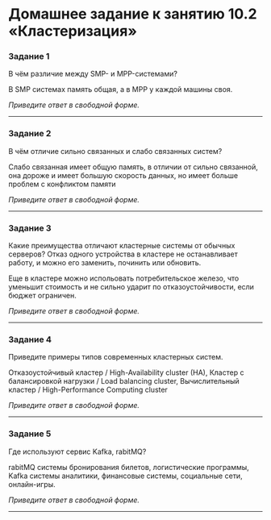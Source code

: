 # Домашнее задание к занятию 10.2 «Кластеризация»


### Задание 1

В чём различие между SMP- и MPP-системами?


В SMP системах память общая, а в MPP у каждой машины своя.


*Приведите ответ в свободной форме.*

---

### Задание 2

В чём отличие сильно связанных и слабо связанных систем?


Слабо связанная имеет общую память, в отличии от сильно связанной, она дороже и имеет большую скорость данных, но имеет больше проблем с конфликтом памяти


*Приведите ответ в свободной форме.*

---

### Задание 3

Какие преимущества отличают кластерные системы от обычных серверов?
Отказ одного устройства в кластере не останавливает работу, и можно его заменить, починить или обновить.

Еще в кластере можно испольовать потребительское железо, что уменьшит стоимость и не сильно ударит по отказоустойчивости, если бюджет ограничен. 

*Приведите ответ в свободной форме.*

---

### Задание 4

Приведите примеры типов современных кластерных систем.


Отказоустойчивый кластер / High-Availability cluster (HA), Кластер с балансировкой нагрузки / Load balancing cluster, Вычислительный кластер / High-Performance Computing cluster



*Приведите ответ в свободной форме.*

---

### Задание 5

Где используют сервис Kafka, rabitMQ?

rabitMQ системы бронирования билетов, логистические программы, Kafka системы аналитики, финансовые системы, социальные сети, онлайн-игры.



*Приведите ответ в свободной форме.*

---
